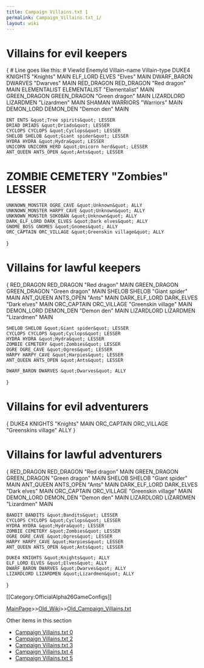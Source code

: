 ```yaml
---
title: Campaign Villains.txt 1
permalink: Campaign_Villains.txt_1/
layout: wiki
---
```

# Villains for evil keepers
{
    # Line goes like this:
    # ViewId EnemyId Villain-name Villain-type
    DUKE4 KNIGHTS &quot;Knights&quot; MAIN
    ELF_LORD ELVES &quot;Elves&quot; MAIN
    DWARF_BARON DWARVES &quot;Dwarves&quot; MAIN
    RED_DRAGON RED_DRAGON &quot;Red dragon&quot; MAIN
    ELEMENTALIST ELEMENTALIST &quot;Elementalist&quot; MAIN
    GREEN_DRAGON GREEN_DRAGON &quot;Green dragon&quot; MAIN
    LIZARDLORD LIZARDMEN &quot;Lizardmen&quot; MAIN
    SHAMAN WARRIORS &quot;Warriors&quot; MAIN
    DEMON_LORD DEMON_DEN &quot;Demon den&quot; MAIN

    ENT ENTS &quot;Tree spirits&quot; LESSER
    DRIAD DRIADS &quot;Driads&quot; LESSER
    CYCLOPS CYCLOPS &quot;Cyclops&quot; LESSER
    SHELOB SHELOB &quot;Giant spider&quot; LESSER
    HYDRA HYDRA &quot;Hydra&quot; LESSER
    UNICORN UNICORN_HERD &quot;Unicorn herd&quot; LESSER
    ANT_QUEEN ANTS_OPEN &quot;Ants&quot; LESSER
#    ZOMBIE CEMETERY &quot;Zombies&quot; LESSER

    UNKNOWN_MONSTER OGRE_CAVE &quot;Unknown&quot; ALLY
    UNKNOWN_MONSTER HARPY_CAVE &quot;Unknown&quot; ALLY
    UNKNOWN_MONSTER SOKOBAN &quot;Unknown&quot; ALLY
    DARK_ELF_LORD DARK_ELVES &quot;Dark elves&quot; ALLY
    GNOME_BOSS GNOMES &quot;Gnomes&quot; ALLY
    ORC_CAPTAIN ORC_VILLAGE &quot;Greenskin village&quot; ALLY
}

# Villains for lawful keepers
{
    RED_DRAGON RED_DRAGON &quot;Red dragon&quot; MAIN
    GREEN_DRAGON GREEN_DRAGON &quot;Green dragon&quot; MAIN
    SHELOB SHELOB &quot;Giant spider&quot; MAIN
    ANT_QUEEN ANTS_OPEN &quot;Ants&quot; MAIN
    DARK_ELF_LORD DARK_ELVES &quot;Dark elves&quot; MAIN
    ORC_CAPTAIN ORC_VILLAGE &quot;Greenskin village&quot; MAIN
    DEMON_LORD DEMON_DEN &quot;Demon den&quot; MAIN
    LIZARDLORD LIZARDMEN &quot;Lizardmen&quot; MAIN

    SHELOB SHELOB &quot;Giant spider&quot; LESSER
    CYCLOPS CYCLOPS &quot;Cyclops&quot; LESSER
    HYDRA HYDRA &quot;Hydra&quot; LESSER
    ZOMBIE CEMETERY &quot;Zombies&quot; LESSER
    OGRE OGRE_CAVE &quot;Ogres&quot; LESSER
    HARPY HARPY_CAVE &quot;Harpies&quot; LESSER
    ANT_QUEEN ANTS_OPEN &quot;Ants&quot; LESSER

    DWARF_BARON DWARVES &quot;Dwarves&quot; ALLY
}

# Villains for evil adventurers
{
    DUKE4 KNIGHTS &quot;Knights&quot; MAIN
    ORC_CAPTAIN ORC_VILLAGE &quot;Greenskins village&quot; ALLY
}

# Villains for lawful adventurers
{
    RED_DRAGON RED_DRAGON &quot;Red dragon&quot; MAIN
    GREEN_DRAGON GREEN_DRAGON &quot;Green dragon&quot; MAIN
    SHELOB SHELOB &quot;Giant spider&quot; MAIN
    ANT_QUEEN ANTS_OPEN &quot;Ants&quot; MAIN
    DARK_ELF_LORD DARK_ELVES &quot;Dark elves&quot; MAIN
    ORC_CAPTAIN ORC_VILLAGE &quot;Greenskin village&quot; MAIN
    DEMON_LORD DEMON_DEN &quot;Demon den&quot; MAIN
    LIZARDLORD LIZARDMEN &quot;Lizardmen&quot; MAIN

    BANDIT BANDITS &quot;Bandits&quot; LESSER
    CYCLOPS CYCLOPS &quot;Cyclops&quot; LESSER
    HYDRA HYDRA &quot;Hydra&quot; LESSER
    ZOMBIE CEMETERY &quot;Zombies&quot; LESSER
    OGRE OGRE_CAVE &quot;Ogres&quot; LESSER
    HARPY HARPY_CAVE &quot;Harpies&quot; LESSER
    ANT_QUEEN ANTS_OPEN &quot;Ants&quot; LESSER

    DUKE4 KNIGHTS &quot;Knights&quot; ALLY
    ELF_LORD ELVES &quot;Elves&quot; ALLY
    DWARF_BARON DWARVES &quot;Dwarves&quot; ALLY
    LIZARDLORD LIZARDMEN &quot;Lizardmen&quot; ALLY
}


[[Category:OfficialAlpha26GameConfigs]]

[MainPage](/keeperrl_wiki/ "wikilink")>>[Old_Wiki](/keeperrl_wiki/Old_Wiki "wikilink")>>[Old_Campaign_Villains.txt](/keeperrl_wiki/Old_Campaign_Villains.txt "wikilink")

Other items in this section
-    [Campaign Villains.txt 0](/keeperrl_wiki/Campaign_Villains.txt_0 "wikilink")
-    [Campaign Villains.txt 2](/keeperrl_wiki/Campaign_Villains.txt_2 "wikilink")
-    [Campaign Villains.txt 3](/keeperrl_wiki/Campaign_Villains.txt_3 "wikilink")
-    [Campaign Villains.txt 4](/keeperrl_wiki/Campaign_Villains.txt_4 "wikilink")
-    [Campaign Villains.txt 5](/keeperrl_wiki/Campaign_Villains.txt_5 "wikilink")
